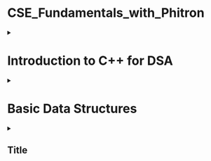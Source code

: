 # CSE_Fundamentals_with_Phitron
<details>
<summary>
  
# Introduction to C++ for DSA
</summary><blockquote>
  
<details>
<summary>
  
## 1-4 Setprecision in C++
</summary>
<p>Since a format specifier does not exist in C++, how can we set precision in a float value? For instance, If we want to shrink 2.568741 to 2.57, how can we do it?</p>
<h5>The method is as follows-</h5>
  
  ```c++
  float a;
  cin >> a;
  cout << fixed << setprecision(2) << a;
  ```
</details>
<details>
<summary>
  
## 1-6 min() and max() Built-in function in C++
</summary>
<p>In C++, the min() and max() functions can be used to find the minimum and maximum values between two or more variables. Here are two example usages:</p>
<h5>Between Two Numbers:</h5>
  
  ```c++
  int minimumValue = min(a, b);
  int maximumValue = max(a, b);
  ```
<h5>Among More Than Two Numbers:</h5>
  
  ```c++
  int minimumValue = min({a, b, c});
  int maximumValue = max({a, b, c});
  ```
 <p>Time Complexity - O(1)</p>
</details>
<details>
<summary>
  
## 1-7 swap() Built-in Function in C++
</summary>
<p>The swap() function in C++ is used to exchange the values of two variables.</p>
<h5>Syntax-</h5>
  
  ```c++
  swap(a, b);
  ```
</details>
<details>
<summary>
  
## 1-8 String Input and Output in C++
</summary>
<p>cin object reads input until the next whitespace character (e.g., space, tab, or newline). To read an entire line of input, we can use getline()</p>
<h5>Syntax 1-</h5>
  
  ```c++
  char S[100];
  cin.getline(S, 100);
  ```
<h5>Syntax 2-</h5>
  
  ```c++
  string S;
  getline(cin, S);
  ```
<p>It's important to note that getline() reads input until a newline character is encountered, but it discards the newline character itself. If we need to process the newline character, we can use <strong>cin.ignore()</strong> or handle it separately.</p>
<p>Here is a problem we often face</p>
<img src="https://i.ibb.co/wpmN14J/Capture.png" alt="problem picture" style="width:400px;height:321px;">
<p>The reason we're not getting the desired value for string <strong>B</strong> is that when we use the <strong>getline(cin, B)</strong> function after reading an integer <strong>A</strong> using <strong>cin >> A</strong>, there is a newline character <strong>(\n)</strong> left in the input stream. The <strong>getline()</strong> function reads until it encounters a newline character, so it immediately reads that leftover newline character and assigns an empty string to <strong>B</strong>.</p>
<p>To fix this issue, we can add an extra <strong>cin.ignore()</strong> statement before the <strong>getline()</strong> function to discard the newline character. Here's the modified code:</p>
  
  ```c++
  #include <iostream>
  using namespace std;

  int main() {
    int A;
    cin >> A;
    cout << A << endl;

    cin.ignore(); // Add this line to discard the newline character

    string B;
    getline(cin, B);
    cout << B << endl;

    return 0;
   }
  ```
</details>
<details>
<summary>
  
## 2-3 Create Dynamic Array
</summary>
<p>To create a dynamic array in C++, we can use pointers and allocate memory on the heap using the new operator. Here's an example of creating a dynamic array:</p>
  
  ```c++
  int* dynamicArray = new int[size];
  ```
<h5>To Delete an array:</h5>
  
  ```c++
  delete[] dynamicArray;
  ```
</details>
<details>
<summary>
  
## 2-6 Return Dynamic Array from Function
</summary>
<p>It's important to note that directly returning a static array from a function is not possible because the lifetime of a static array is limited to the scope in which it is defined. This means that when a function finishes its work, the static array, along with all the variables declared inside it, will be deleted from the stack memory.</p>
<p>If we want to return an array from a function, we must have to make a dynamic array. Moreover, the return type of the function will be a pointer (*).</p>
<h5>Syntax below:</h5>
  
  ```c++
  int *dynamicArrayFun()
    {
      int *ary = new int[5];
      for (int i = 0; i < 5; i++)
      {
        ary[i] = i;
      }
    }
    int main()
    {
      int *myArray = dynamicArrayFun();
      return 0;
    }
  ```
<h5>To Delete an array:</h5>
  
  ```c++
  delete[] myArray;
  ```
</details>
<details>
<summary>
  
## 3-5 Return Object from Function
</summary>
<p>Unlike returning an array, we don't need to make it dynamic. We can return an object from a function, even if it is a static object.</p>
<h3>Syntax for returning a static object:</h3>
  
  ```c++
  class MyClass
    {
    public:
      int val_1;
      int val_2;
      MyClass(int val_1, int val_2)
      {
        this->val_1 = val_1;
        this->val_2 = val_2;
      }
    };
    MyClass myFun()
    {
      MyClass obj(5, 10);
      return obj;
    }
 int main()
   {
     MyClass obj = myFun();
     cout << obj.val_1 << " " << obj.val_2;
     return 0;
   }
  ```
<h3>Syntax for returning a dynamic object:</h3>
<p>To return a dynamic object, we can apply two approach</p>
<h5>Syntax 1 (Similar to the dynamic array method):</h5>
  
  ```c++
 class MyClass
  {
   public:
    int val_1;
    int val_2;
    MyClass(int val_1, int val_2)
     {
      this->val_1 = val_1;
      this->val_2 = val_2;
     }
   };

 MyClass *myFun()
  {
     MyClass *dynamicObj = new MyClass(50, 100);
     return dynamicObj;
    }

 int main()
  {
      MyClass *obj = myFun();
      cout << obj->val_1 << " " << obj->val_2;
      return 0;
   }
  ```
<h5>Syntax 2:</h5>
  
  ```c++
  class MyClass
  {
  public:
      int val_1;
      int val_2;
      MyClass(int val_1, int val_2)
      {
          this->val_1 = val_1;
          this->val_2 = val_2;
      }
  };

  MyClass myFun()
  {
      MyClass *dynamicObj = new MyClass(50, 100);
      return *dynamicObj;
  }

  int main()
  {
      MyClass obj = myFun();
      cout << obj.val_1 << " " << obj.val_2;
      return 0;
  }
  ```
  
</details>

<details>
<summary>
  
## 3-7 Access Values of Dynamic Object
</summary>
<p>To access the values of a dynamic object in C++, we need to use the arrow operator (->) with the pointer to the object.</p>
<h5>Syntax:</h5>
  
  ```c++
  MyClass* dynamicObj = new MyClass(50, 100);
  cout << dynamicObj->val_1 << " " << dynamicObj->val_2;
  ```
<p>There is an alternative approach, first we can dereferenced using the * operator to obtain the underlying object. Then, we can use the dot operator (.) to access the members of the object.</p>
<h5>Syntax:</h5>
  
  ```c++
  MyClass* dynamicObj = new MyClass(50, 100);
  cout << (*dynamicObj).val_1 << " " << (*dynamicObj).val_2;
  ```
</details>
<details>
<summary>
  
## 3-8 sort() Function in C++

</summary>
<h5>Sorting Syntax for Array:</h5>
  
  ```c++
  sort(a, a + n);
  ```
<h5>Sorting Syntax for String:</h5>
  
  ```c++
  sort(s.begin(), s.end());
  ```
<p>The sort() function in C++ is used to sort elements in a given range. It has three parts - <strong>start_iterator</strong>, <strong>end_iterator</strong> and <strong>comparison_operator</strong>. Comparison_operator is an optional parameter to specify the custom comparison function or predicate. If not provided, the default < operator is used for sorting in ascending order.</p>
<p>Bear in mind, When we call <strong>sort(a, a+n)</strong>, the range to be sorted includes the elements from <strong>a</strong> (inclusive) up to <strong>a+n</strong> (exclusive). In other words, the <strong>sort()</strong> function sorts the elements before the end iterator <strong>a + n</strong>. If we call <strong>sort(a, a+5)</strong>, it will sort before <strong>a+5</strong></p>
<h5>Here is a picture for better understanding</h5>
<img src="https://i.ibb.co/9T2d7Rq/Capture.png" alt="Sort picture" style="width:500px;height:142px;">
<p><strong>Time complexity: </strong> Time complexity of <strong>sort()</strong> function is <strong>O(N log N)</strong>, which is better than <strong>selection sort</strong></p>
</details>
<details>
<summary>
  
## 5-1 String in C++
</summary>
<p>Source link: https://cplusplus.com/reference/string/string/</p>
<h5>Capacity:</h5>
  <ul>
    <li><strong>s.size()</strong> -> returns the size of the string.</li>
    <li><strong>s.max_size()</strong> -> returns the maximum size that string can hold.</li>
    <li><strong>s.capacity()</strong> -> returns current available capacity of the string.</li>
    <li><strong>s.clear()</strong> -> clear the string.</li>
    <li><strong>s.empty()</strong> -> return true/false if the string is empty.</li>
    <li><strong>s.resize(new_size, fill_char)</strong> -> change the size of the string.</li>
  </ul>
<h5>Element access:</h5>
  <ul>
    <li><strong>S[i]</strong> -> access the ith index of the string.</li>
    <li><strong>s.at(i)</strong> -> access the ith index of the string.</li>
    <li><strong>s.back()</strong> -> access the last element of the string.</li>
    <li><strong>s.front()</strong> -> access the first element of the string.</li>
  </ul>
 <h5>Modifiers:</h5>
  <ul>
    <li><strong>s+=</strong> -> append another string.</li>
    <li><strong>s.append("Hello")</strong> -> to append different strings to s. Each call to append() adds the specified string to the end of s</li>
    <li><strong>s.push_back("H")</strong> -> add character to the last of the string.</li>
    <li><strong>s.pop_back()</strong> -> remove the last character of the string.</li>
    <li><strong>s=</strong> -> assign string.</li>
    <li><strong>s.assign("Goodbye")</strong> -> assign string.</li>
    <li><strong>s.erase(5)</strong> -> erase characters from the string.</li>
    <li><strong>s.replace(6, 5, "C++")</strong> -> replace a portion of the string.</li>
    <li><strong>s.insert(6, "C++ ")</strong> -> insert a portion to a specific position.</li>
  </ul>
  <h5>Iterators:</h5>
  <ul>
    <li><strong>s.begin()</strong> -> pointer to the first element.</li>
    <li><strong>s.end()</strong> -> pointer to the next element after the last element of the string.</li>
</details>
<details>
<summary>
  
## 5-8 Stringstream in C++
</summary>
<p>Stringstream provides a convenient way to extract values from strings or concatenate values into a string.</p>
<h5>To extract values from strings:</h5>
  
  ```c++
    string sentence = "Hello world!";
    stringstream ss(sentence); // Create a stringstream object with the sentence string

    string word;
    while (ss >> word)
    {
        cout << word << endl; // Output each extracted word
    }
  ```
<h5>To concatenate values into a string:</h5>
  
  ```c++
    string word_1 = "Hello";
    string word_2 = "world!";

    stringstream ss;
    ss << word_1 << " " << word_2;
    string result = ss.str();
    cout << result << endl;
  ```
</details>
<details>
<summary>
  
## 6-3 Range Based For Loop in String
</summary>
<p>The range-based for loop is a convenient loop construct that simplifies iterating over elements in a container or range.</p>
<h5>Syntax:</h5>
  
  ```c++
    string myString = "Hello world";
    for (char c : myString)
    {
        cout << c << " ";
    }
  ```
</details>
<details>
<summary>
  
## 6-4 Reverse Word Printing using Stringstream
</summary>
<p>অনেক informative একটা ভিডিও I এটা নিয়ে পরে কাজ করবো I pass by value and pass by reference নিয়ে আরেকটা সেকশন করতে হবে I যেটা C তে মডিউল ১৫ তে দেখাইছিলো </p>
</details>
<details>
<summary>
  
## 6-6 This Keyword in C++
</summary>
<p>The keyword "this" is a pointer that refers to the current object instance within a member function of a class. It is an implicit parameter that allows us to access the object's members and distinguish them from local variables or parameters with the same name.</p>

```c++
   class MyClass
   {
    public:
      string name;
      int age;
      MyClass(string name, int age)
      {
        this->name = name;
        this->age = age;
      }
};
int main()
{
    MyClass myObj("Rohim", 15);
    return 0;
}
  ```
</details>
<details>
<summary>
  
## 7-5 Sort Array of Objects using sort() Function
</summary>
<p>The sort() function allows us to provide a custom comparison function to define the sorting order. The comparison function should be a binary predicate that takes two arguments and returns true if the first argument should be placed before the second argument in the sorted sequence.</p>
<h5>Example:</h5>

```c++
#include <bits/stdc++.h>
using namespace std;

class MyClass
{
public:
    string name;
    int age;
    MyClass(string name, int age)
    {
        this->name = name;
        this->age = age;
    }
};
bool comparison_function(MyClass a, MyClass b)
{
    // Sorting in descending order
    return a.age > b.age;
}
int main()
{
    MyClass person_1("Rohim", 15);
    MyClass person_2("Korim", 25);
    MyClass person_3("Hafiz", 50);
    MyClass person_4("Tabeeb", 12);
    vector<MyClass> ary = {person_1, person_2, person_3, person_4};

    sort(ary.begin(), ary.end(), comparison_function);

    for (MyClass person : ary)
    {
        cout << person.name << " " << person.age << endl;
    }
    return 0;
}
```
</details>

  
  
<details>
<summary>
  
## End
</summary>
<p>
</details>
  
</blockquote></details>



<details>
<summary>
  
# Basic Data Structures
</summary><blockquote>

<details>
<summary>
  
## 1-1 What is Time Complexity
</summary>
<p>Time complexity is defined as the amount of time taken by an algorithm to run. It measures the time taken to execute each statement of code in an algorithm</p>
<h5>Input limit of Time Complexity</h5>
<table>
  <tr>
    <th>Big O notation</th>
    <th>Input size</th>
    <th>Example</th>
  </tr>
  <tr>
    <td>O(1)</td>
    <td></td>
    <td></td>
  </tr>
   <tr>
    <td>O(log N)</td>
     <td>10<sup>18</sup></td>
     <td>Binary search, binary heaps, merge sort, and quicksort</td>
  </tr>
  <tr>
    <td>O($\sqrt{N}$)</td>
     <td>10<sup>14</sup></td>
    <td>Checking perfect square, Checking prime numbe</td>
  </tr>
  <tr>
    <td>O(N)</td>
     <td>10<sup>7</sup></td>
    <td>Arrays, Linked Lists, Linear Search, Bubble Sort, Selection Sort, Counting Sort</td>
  </tr>
  <tr>
    <td>O(N log(N))</td>
     <td>10<sup>5</sup></td>
    <td>Merge Sort, QuickSort, Heap Sort</td>
  </tr>
  <tr>
    <td>O(N*N)</td>
     <td>10<sup>3</sup></td>
    <td>Bubble Sort, Selection Sort, Insertion Sort</td>
  </tr>
</table>
</details>

<details>
<summary>
  
## 1-8 What is Space Complexity
</summary>
<p>The space Complexity of an algorithm is the total space taken by the algorithm with respect to the input size. Space complexity includes both Auxiliary space and space used by input. Auxiliary Space is the extra space or temporary space used by an algorithm.</p>

</details>

<details>
<summary>
  
## STL Vector
</summary>
<h4>1. Constructor</h4>
<table>
  <tr>
    <th>Name</th>
    <th>Details</th>
    <th>Time Complexity</th>
  </tr>
  <tr>
    <td>vector<'type'>v</td>
    <td>Construct a vector with 0 elements</td>
    <td>O(1)</td>
  </tr>
  <tr>
    <td>vector<'type'>v(N)</td>
    <td>Construct a vector with N elements and the value will be garbage</td>
    <td>O(N)</td>
  </tr>
  <tr>
    <td>vector<'type'>v(N,V)</td>
    <td>Construct a vector with N elements and the value will be V</td>
    <td>O(N)</td>
  </tr>
  <tr>
    <td>vector<'type'>v(v2)</td>
    <td>Construct a vector by copying another vector v2</td>
    <td>O(N)</td>
  </tr>
  <tr>
    <td>vector<'type'>v(A,A+N)</td>
    <td>Construct a vector by copying all elements from an array A of size N</td>
    <td>O(N)</td>
  </tr>
</table>
<h4>2. Capacity</h4>
<table>
  <tr>
    <th>Name</th>
    <th>Details</th>
    <th>Time Complexity</th>
  </tr>
  <tr>
    <td>v.size()</td>
    <td>Returns the size of the vector</td>
    <td>O(1)</td>
  </tr>
  <tr>
    <td>v.max_size()</td>
    <td>Returns the maximum size that the vector can hold</td>
    <td>O(1)</td>
  </tr>
  <tr>
    <td>v.capacity()</td>
    <td>Returns the current available capacity of the vector</td>
    <td>O(1)</td>
  </tr>
  <tr>
    <td>v.clear()</td>
    <td>Clears the vector elements. Do not delete the memory, only clear the value.</td>
    <td>O(N)</td>
  </tr>
  <tr>
    <td>v.empty()</td>
    <td>Return true/false if the vector is empty or not.</td>
    <td>O(1)</td>
  </tr>
  <tr>
    <td>v.resize()</td>
    <td>Change the size of the vector</td>
    <td>O(K); where K is the difference between new size and current size</td>
  </tr>
</table>
<h4>3. Modifiers</h4>
<table>
  <tr>
    <th>Name</th>
    <th>Details</th>
    <th>Time Complexity</th>
  </tr>
  <tr>
    <td>v= or v.assign()</td>
    <td>Assign another vector</td>
    <td>O(N) if sizes are different, O(1) otherwise</td>
  </tr>
  <tr>
    <td>v.push_back()</td>
    <td>Add an element to the end</td>
    <td>O(1)</td>
  </tr>
  <tr>
    <td>v.pop_back()</td>
    <td>Remove the last element</td>
    <td>O(1)</td>
  </tr>
  <tr>
    <td>v.insert()</td>
    <td>Insert elements at a specific position</td>
    <td>O(N+K); where K is the number of elements to be inserted</td>
  </tr>
  <tr>
    <td>v.erase()</td>
    <td>Delete elements from a specific position</td>
    <td>O(N+K); where K is the number of elements to be deleted</td>
  </tr>
  <tr>
    <td>replace(v.begin(),v.end(),value,replace_value)</td>
    <td>Replace all the value with replace_value. Not under a vector</td>
    <td>O(N)</td>
  </tr>
  <tr>
    <td>find(v.begin(),v.end(),V)</td>
    <td>Find the value V. Not under a vector</td>
    <td>O(N)</td>
  </tr>
</table>
<h4>4. Element access</h4>
<table>
  <tr>
    <th>Name</th>
    <th>Details</th>
    <th>Time Complexity</th>
  </tr>
  <tr>
    <td>v[i]</td>
    <td>Access the ith element.</td>
    <td>O(1)</td>
  </tr>
 <tr>
    <td>v.at(i)</td>
    <td>Access the ith element.</td>
    <td>O(1)</td>
  </tr>
   <tr>
    <td>v.back()</td>
    <td>Access the last element</td>
    <td>O(1)</td>
  </tr>
   <tr>
    <td>v.front()</td>
    <td>Access the first element</td>
    <td>O(1)</td>
  </tr>
</table>
<h4>5. Iterators</h4>
<table>
  <tr>
    <th>Name</th>
    <th>Details</th>
    <th>Time Complexity</th>
  </tr>
  <tr>
    <td>v.begin()</td>
    <td>Pointer to the first element.</td>
    <td>O(1)</td>
  </tr>
 <tr>
    <td>v.end()</td>
    <td>Pointer to the last element</td>
    <td>O(1)</td>
  </tr> 
</table>
</details>
<details>
<summary>
  
## 3-2 Idea of Prefix Sum Array
</summary>
<h5>What is Sum Array</h5>h5>
<p>Prefix Sum, also known as Cumulative Sum, is a technique used in computer science and mathematics to efficiently calculate the running sum of elements in an array or sequence. The idea behind prefix sum is to precompute and store the cumulative sum of elements up to each index in the array.</p>

<img src="https://i.ibb.co/9T2d7Rq/Capture.png" alt="Sort picture" style="width:500px;height:142px;">
<img src="https://i.ibb.co/9T2d7Rq/Capture.png" alt="Sort picture" style="width:500px;height:142px;">

</details>




  
</blockquote></details>





<details>
<summary>
  
## Title
</summary>
<p>Paragraph</p>

</details>
  
</blockquote></details>
  


